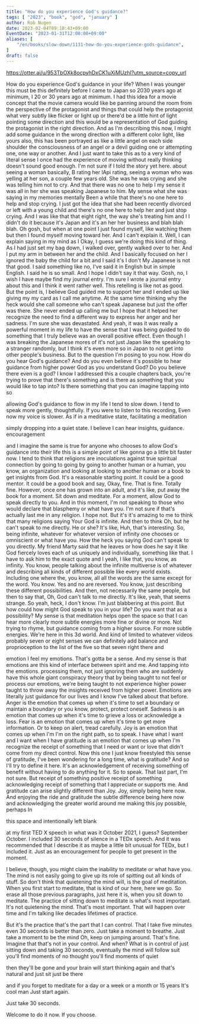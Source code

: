 ```yaml
---
title: "How do you experience God's guidance?"
tags: [ "2023", "book", "god", "january" ]
author: Rob Nugen
date: 2023-02-04T09:10:43+09:00
EventDate: "2023-01-31T12:00:00+09:00"
aliases: [
    "/en/books/slow-down/1131-how-do-you-experience-gods-guidance",
]
draft: false
---
```


https://otter.ai/u/953TbOXk8ocpyhDxCK1uXiMUzhI?utm_source=copy_url

How do you experience God's guidance in your life? When I was younger
this must be this definitely before I came to Japan so 2030 years ago
at minimum, I 20 or 30 years ago at minimum. I had this idea for a
movie concept that the movie camera would like be panning around the
room from the perspective of the protagonist and things that could
help the protagonist what very subtly like flicker or light up or
there'd be a little hint of light pointing some direction and this
would be a representation of God guiding the protagonist in the right
direction. And as I'm describing this now, I might add some guidance
in the wrong direction with a different color light, like yours also,
this has been portrayed as like a little angel on each side shoulder
the consciousness of an angel or a devil guiding one or attempting
one, one way or another. And I just want to take this as to a very
kind of literal sense I once had the experience of moving without
really thinking doesn't sound good enough. I'm not sure if I told the
story yet here. about seeing a woman basically, B rating her lApi
rating, seeing a woman who was yelling at her son, a couple few years
old. She was he was crying and she was telling him not to cry. And
that there was no one to help I my sense it was all in her she was
speaking Japanese to him. My sense what she was saying in my memories
mentally Been a while that there's no one here to help and stop
crying. I just got the idea that she had been recently divorced or
left with a young child and there's no one here to help her and just
stop crying. And I was like that that eight right, the way she's
treating him and I I didn't do it because it's Japan and it's an her
her business and blah blah blah. Oh gosh, but when at one point I just
found myself, like watching them but then I found myself moving toward
her. And I can't explain it. Well, I can explain saying in my mind as
I Okay, I guess we're doing this kind of thing. As I had just set my
bag down, I walked over, gently walked over to her. And I put my arm
in between her and the child. And I basically focused on her I ignored
the baby the child for a bit and I said it's I don't My Japanese is
not that good. I said something like no, I've said it in English but
in simple English. I said he is so small. And I hope I didn't say it
that way. Gosh, no, I wish I have maybe find my journal entry. I'm
sure I wrote a journal entry about this and I think it went rather
well. This retelling is like not as good. But the point is, I believe
God guided me to support her and I ended up like giving my my card as
I call me anytime. At the same time thinking why the heck would she
call someone who can't speak Japanese but just the offer was
there. She never ended up calling me but I hope that it helped her
recognize the need to find a different way to express her anger and
her sadness. I'm sure she was devastated. And yeah, it was it was
really a powerful moment in my life to have the sense that I was being
guided to do something that I truly believe was an overall positive
effect. Even though I was breaking the Japanese mores of it's not just
Japan like the speaking to a stranger randomly, but I think it's even
more so in Japan to not get into other people's business. But to the
question I'm posing to you now. How do you hear God's guidance? And do
you even believe it's possible to hear guidance from higher power God
as you understand God? Do you believe there even is a god? I know I
addressed this a couple chapters back, you're trying to prove that
there's something and is there as something that you would like to tap
into? Is there something that you can imagine tapping into so

allowing God's guidance to flow in my life I tend to slow down. I tend
to speak more gently, thoughtfully. If you were to listen to this
recording, Even now my voice is slower. As if in a meditative state,
facilitating a meditation

simply dropping into a quiet state. I believe I can hear insights,
guidance. encouragement

and I imagine the same is true for anyone who chooses to allow God's
guidance into their life this is a simple point of like gonna go a
little bit faster now. I tend to think that religions are inoculations
against true spiritual connection by going to going by going to
another human or a human, you know, an organization and looking at
looking to another human or a book to get insights from God. It's a
reasonable starting point. It could be a good mentor. It could be a
good book and say, Okay, fine. That is fine. Totally fine. However,
once one has grown into an adult, and it's like, put away the book for
a moment. Sit down and meditate. For a moment, allow God to speak
directly to you. And in this moment, I'm not speaking to those who
would declare that blasphemy or what have you. I'm not sure if that's
actually last me in any religion. I hope not. But it's it's amazing to
me to think that many religions saying Your God is infinite. And then
to think Oh, but he can't speak to me directly. He or she? It's like,
Huh, that's interesting. So, being infinite, whatever for whatever
version of infinity one chooses or omniscient or what have you. How
the heck you saying God can't speak to you directly. My friend Marty
said that he leaves or how does he say it like God fiercely loves each
of us uniquely and individually, something like that. I have to ask
him to the exact quote and I yeah, I like that, you know, as
infinity. You know, people talking about the infinite multiverse is of
whatever and describing all kinds of different possible like every
world exists. Including one where the, you know, all all the words are
the same except for the word. You know. Yes and no are reversed. You
know, just describing these different possibilities. And then, not
necessarily the same people, but then to say that, Oh, God can't talk
to me directly. It's like, yeah, that seems strange. So yeah, heck, I
don't know. I'm just blabbering at this point. But how could how might
God speak to you in your life? Do you want that as a possibility? My
sense is that meditation helps open the space so that I can hear more
clearly more subtle energies more fine or divine or more. Not trying
to rhyme, but guidance coming from a higher source. For more subtle
energies. We're here in this 3d world. And kind of limited to whatever
videos probably seven or eight senses we can definitely add balance
and proprioception to the list of the five so that seven right there
and

emotion I feel my emotions. That's gotta be a sense. And my sense is
that emotions are this kind of interface between spirit and me. And
tapping into the emotions. processing them, not just ignoring them who
are suddenly have this whole giant conspiracy theory that by being
taught to not feel or process our emotions, we're being taught to not
experience higher power taught to throw away the insights received
from higher power. Emotions are literally just guidance for our lives
and I know I've talked about that before. Anger is the emotion that
comes up when it's time to set a boundary or maintain a boundary or
you know, protect, protect oneself. Sadness is an emotion that comes
up when it's time to grieve a loss or acknowledge a loss. Fear is an
emotion that comes up when it's time to get more information. Or to
keep on alert, tread carefully. Joy is an emotion that comes up when
I'm I'm on the right path, so to speak. I have what I want and I want
when I have gratitude is an emotion that comes up when I'm recognize
the receipt of something that I need or want or love that didn't come
from my direct control. Now this one I just know freestyled this sense
of gratitude, I've been wondering for a long time, what is gratitude?
And so I'll try to define it here. It's an acknowledgement of
receiving something of benefit without having to do anything for
it. So to speak. That last part, I'm not sure. But receipt of
something positive receipt of something acknowledging receipt of
something that I appreciate or supports me. And gratitude can arise
slightly different than Joy. Joy, simply being here now. And enjoying
the ride and gratitude the subtle difference being here now and
acknowledging the greater world around me making this joy possible,
perhaps In

this space and intentionally left blank

at my first TED X speech in what was it October 2021, I guess?
September October. I included 30 seconds of silence in a TEDx
speech. And it was recommended that I describe it as maybe a little
bit unusual for TEDx, but I included it. Just as an encouragement for
people to get present in the moment.

I believe, though, you might claim the inability to meditate or what
have you. The mind is not easily going to give up its role of spitting
out all kinds of stuff. So don't think that quietening the mind will,
is the goal of meditation. When you first start to meditate, that is
kind of our here, here we go. So erase all those previous paragraphs,
just here it is, when you sit down to meditate. The practice of
sitting down to meditate is what's most important. It's not quietening
the mind. That's most important. That will happen over time and I'm
talking like decades lifetimes of practice.

But it's the practice that's the part that I can control. That I take
five minutes even 30 seconds is better than zero. Just take a moment
to breathe. Just take a moment to be the mind Oh, keep on jumping
around. That's fine. Imagine that that's not in your control. And
when? What is in control of just sitting down and taking 30 seconds,
eventually the mind will follow suit you'll find moments of no thought
you'll find moments of quiet

then they'll be gone and your brain will start thinking again and
that's natural and just sit just be there

and if you forget to meditate for a day or a week or a month or 15
years It's cool man Just start again.

Just take 30 seconds.

Welcome to do it now. If you choose.

